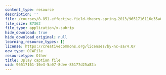 ```yaml
---
content_type: resource
description: ''
file: /courses/8-851-effective-field-theory-spring-2013/9651716116e35a078dee85177d25a82a_ogrcXqbvbL4.vtt
file_size: 87362
file_type: application/x-subrip
hide_download: true
hide_download_original: null
learning_resource_types: []
license: https://creativecommons.org/licenses/by-nc-sa/4.0/
ocw_type: OCWFile
resourcetype: Other
title: 3play caption file
uid: 96517161-16e3-5a07-8dee-85177d25a82a
---
```

